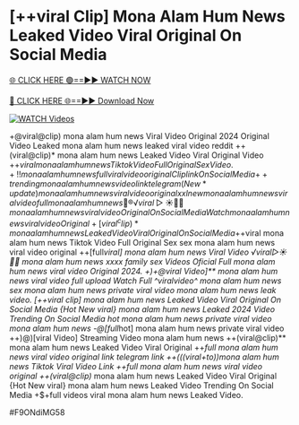 # [++viral Clip] Mona Alam Hum News Leaked Video Viral Original On Social Media


[🌐 CLICK HERE 🟢==►► WATCH NOW](https://gitload.pages.dev/)

[🔴 CLICK HERE 🌐==►► Download Now](https://gitload.pages.dev/)

[![WATCH Videos](https://i.imgur.com/dJHk4Zq.gif)](https://gitload.pages.dev/)




























+@viral@clip) mona alam hum news Viral Video Original 2024 Original Video Leaked mona alam hum news leaked viral video reddit
++(viral@clip)* mona alam hum news Leaked Video Viral Original Video
+$+viral mona alam hum news Tiktok Video Full Original Sex Video. +!! mona alam hum news full viral video original Clip link On Social Media {++trending} mona alam hum news video link telegram (New*update) mona alam hum news viral video original xxl
new mona alam hum news viral video full mona alam hum news
👙®️√viral▷☀️👄💥 mona alam hum news viral video Original On Social Media {Watch} mona alam hum news viral video Original +[viral^clip)* mona alam hum news Leaked Video Viral Original On Social Media +$+viral mona alam hum news Tiktok Video Full Original Sex sex mona alam hum news viral video original ++[full*viral] mona alam hum news Viral Video ️√viral▷☀️👄💥 mona alam hum news xxxx family sex Videos Oficial
Full mona alam hum news viral video Original 2024.
+)+@viral Video]** mona alam hum news viral video full upload
Watch Full ^viralvideo^ mona alam hum news
sex mona alam hum news private viral video mona alam hum news leak video. [++viral clip] mona alam hum news Leaked Video Viral Original On Social Media {Hot New viral} mona alam hum news Leaked 2024 Video Trending On Social Media hot mona alam hum news private viral video mona alam hum news
-@[full*hot] mona alam hum news private viral video
++)@)[viral Video] Streaming Video mona alam hum news ++(viral@clip)** mona alam hum news Leaked Video Viral Original ++*full mona alam hum news viral video original link telegram link ++(((viral+to))mona alam hum news Tiktok Viral Video Link ++full mona alam hum news viral video original ++(viral@clip)* mona alam hum news Leaked Video Viral Original {Hot New viral} mona alam hum news Leaked Video Trending On Social Media
+$+full videos viral mona alam hum news Leaked Video.


#F9ONdiMG58
